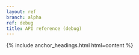 ```yaml
---
layout: ref
branch: alpha
ref: debug
title: API reference (debug)
---
```

{% include anchor_headings.html html=content %}
